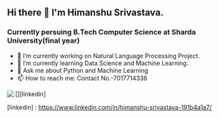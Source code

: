 ## Hi there 👋  I'm Himanshu Srivastava.


### Currently persuing B.Tech Computer Science at Sharda University(final year)
- 🔭 I’m currently working on Natural Language Processing Project.
- 🌱 I’m currently learning Data Science and Machine Learning.
- 💬 Ask me about Python and Machine Learning
- 📫 How to reach me: Contact No.-7017714336

[<img align='left' src='https://user-images.githubusercontent.com/33648836/93665200-42234b80-fa92-11ea-8a9c-409ad1506ac7.png' />][linkedin]

[linkedin] : https://www.linkedin.com/in/himanshu-srivastava-191b4a1a7/
